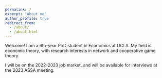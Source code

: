 ```yaml
---
permalink: /
excerpt: "About me"
author_profile: true
redirect_from: 
  - /about/
  - /about.html
---
```


Welcome! I am a 6th-year PhD student in Economics at UCLA. My field is economic theory, with research interests in network and cooperative game theory. 

I will be on the 2022-2023 job market, and will be available for interviews at the 2023 ASSA meeting.
